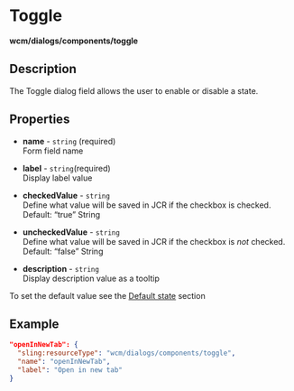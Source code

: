 # Toggle

**wcm/dialogs/components/toggle**

## Description

The Toggle dialog field allows the user to enable or disable a state.

## Properties

- **name** -  `string` (required)  
    Form field name

- **label** - `string`(required)  
    Display label value

- **checkedValue** - `string`  
    Define what value will be saved in JCR if the checkbox is checked. Default: “true” String

- **uncheckedValue** - `string`  
Define what value will be saved in JCR if the checkbox is _not_ checked. Default: “false” String

- **description** - `string`  
Display description value as a tooltip

To set the default value see the [Default state](../../dialogs#default-state) section

## Example

```json
"openInNewTab": {
  "sling:resourceType": "wcm/dialogs/components/toggle",
  "name": "openInNewTab",
  "label": "Open in new tab"
}
```

